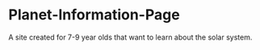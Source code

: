 # Planet-Information-Page
A site created for 7-9 year olds that want to learn about the solar system. 
